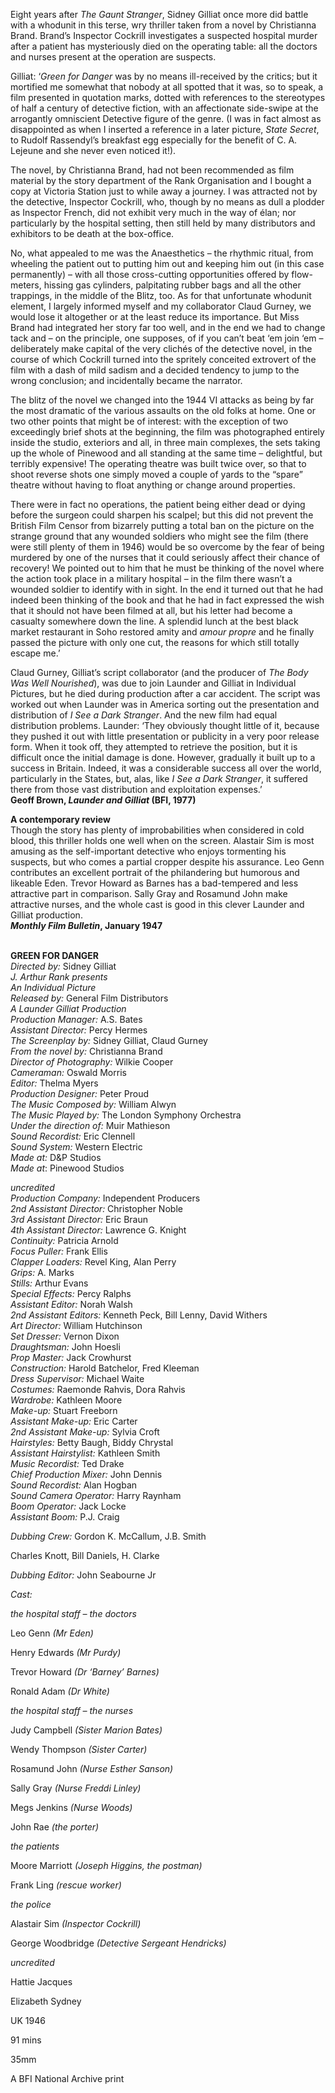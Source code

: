 
Eight years after _The Gaunt Stranger_, Sidney Gilliat once more did battle with a whodunit in this terse, wry thriller taken from a novel by Christianna Brand. Brand’s Inspector Cockrill investigates a suspected hospital murder after a patient has mysteriously died on the operating table: all the doctors and nurses present at the operation are suspects.

Gilliat: ‘_Green for Danger_ was by no means ill-received by the critics; but it mortified me somewhat that nobody at all spotted that it was, so to speak, a film presented in quotation marks, dotted with references to the stereotypes of half a century of detective fiction, with an affectionate side-swipe at the arrogantly omniscient Detective figure of the genre. (I was in fact almost as disappointed as when I inserted a reference in a later picture, _State Secret_, to Rudolf Rassendyl’s breakfast egg especially for the benefit of C. A. Lejeune and she never even noticed it!).

The novel, by Christianna Brand, had not been recommended as film material by the story department of the Rank Organisation and I bought a copy at Victoria Station just to while away a journey. I was attracted not by the detective, Inspector Cockrill, who, though by no means as dull a plodder as Inspector French, did not exhibit very much in the way of élan; nor particularly by the hospital setting, then still held by many distributors and exhibitors to be death at the box-office.

No, what appealed to me was the Anaesthetics – the rhythmic ritual, from wheeling the patient out to putting him out and keeping him out (in this case permanently) – with all those cross-cutting opportunities offered by flow-meters, hissing gas cylinders, palpitating rubber bags and all the other trappings, in the middle of the Blitz, too. As for that unfortunate whodunit element, I largely informed myself and my collaborator Claud Gurney, we would lose it altogether or at the least reduce its importance. But Miss Brand had integrated her story far too well, and in the end we had to change tack and – on the principle, one supposes, of if you can’t beat ‘em join ‘em – deliberately make capital of the very clichés of the detective novel, in the course of which Cockrill turned into the spritely conceited extrovert of the film with a dash of mild sadism and a decided tendency to jump to the wrong conclusion; and incidentally became the narrator.

The blitz of the novel we changed into the 1944 VI attacks as being by far the most dramatic of the various assaults on the old folks at home. One or two other points that might be of interest: with the exception of two exceedingly brief shots at the beginning, the film was photographed entirely inside the studio, exteriors and all, in three main complexes, the sets taking up the whole of Pinewood and all standing at the same time – delightful, but terribly expensive! The operating theatre was built twice over, so that to shoot reverse shots one simply moved a couple of yards to the “spare” theatre without having to float anything or change around properties.

There were in fact no operations, the patient being either dead or dying before the surgeon could sharpen his scalpel; but this did not prevent the British Film Censor from bizarrely putting a total ban on the picture on the strange ground that any wounded soldiers who might see the film (there were still plenty of them in 1946) would be so overcome by the fear of being murdered by one of the nurses that it could seriously affect their chance of recovery! We pointed out to him that he must be thinking of the novel where the action took place in a military hospital – in the film there wasn’t a wounded soldier to identify with in sight. In the end it turned out that he had indeed been thinking of the book and that he had in fact expressed the wish that it should not have been filmed at all, but his letter had become a casualty somewhere down the line. A splendid lunch at the best black market restaurant in Soho restored amity and _amour propre_ and he finally passed the picture with only one cut, the reasons for which still totally escape me.’

Claud Gurney, Gilliat’s script collaborator (and the producer of _The Body Was Well Nourished_), was due to join Launder and Gilliat in Individual Pictures, but he died during production after a car accident. The script was worked out when Launder was in America sorting out the presentation and distribution of _I See a Dark Stranger_. And the new film had equal distribution problems. Launder: ‘They obviously thought little of it, because they pushed it out with little presentation or publicity in a very poor release form. When it took off, they attempted to retrieve the position, but it is difficult once the initial damage is done. However, gradually it built up to a success in Britain. Indeed, it was a considerable success all over the world, particularly in the States, but, alas, like _I_ _See a Dark Stranger_, it suffered there from those vast distribution and exploitation expenses.’  
**Geoff Brown, _Launder and Gilliat_ (BFI, 1977)**

**A contemporary review**  
Though the story has plenty of improbabilities when considered in cold blood, this thriller holds one well when on the screen. Alastair Sim is most amusing as the self-important detective who enjoys tormenting his suspects, but who comes a partial cropper despite his assurance. Leo Genn contributes an excellent portrait of the philandering but humorous and likeable Eden. Trevor Howard as Barnes has a bad-tempered and less attractive part in comparison. Sally Gray and Rosamund John make attractive nurses, and the whole cast is good in this clever Launder and Gilliat production.  
**_Monthly Film Bulletin_, January 1947**
<br><br>

**GREEN FOR DANGER**<br>
_Directed by:_ Sidney Gilliat<br>
_J. Arthur Rank presents_<br>
_An Individual Picture_<br>
_Released by:_ General Film Distributors<br>
_A Launder Gilliat Production_<br>
_Production Manager:_ A.S. Bates<br>
_Assistant Director:_ Percy Hermes<br>
_The Screenplay by:_ Sidney Gilliat, Claud Gurney<br>
_From the novel by:_ Christianna Brand<br>
_Director of Photography:_ Wilkie Cooper<br>
_Cameraman:_ Oswald Morris<br>
_Editor:_ Thelma Myers<br>
_Production Designer:_ Peter Proud<br>
_The Music Composed by:_ William Alwyn<br>
_The Music Played by:_  The London Symphony Orchestra<br>
_Under the direction of:_ Muir Mathieson<br>
_Sound Recordist:_ Eric Clennell<br>
_Sound System:_ Western Electric<br>
_Made at:_ D&P Studios<br>
_Made at_: Pinewood Studios<br>

_uncredited_<br>
_Production Company:_ Independent Producers<br>
_2nd Assistant Director:_ Christopher Noble<br>
_3rd Assistant Director:_ Eric Braun<br>
_4th Assistant Director:_ Lawrence G. Knight<br>
_Continuity:_ Patricia Arnold<br>
_Focus Puller:_ Frank Ellis<br>
_Clapper Loaders:_ Revel King, Alan Perry<br>
_Grips:_ A. Marks<br>
_Stills:_ Arthur Evans<br>
_Special Effects:_ Percy Ralphs<br>
_Assistant Editor:_ Norah Walsh<br>
_2nd Assistant Editors:_ Kenneth Peck, Bill Lenny, David Withers<br>
_Art Director:_ William Hutchinson<br>
_Set Dresser:_ Vernon Dixon<br>
_Draughtsman:_ John Hoesli<br>
_Prop Master:_ Jack Crowhurst<br>
_Construction:_ Harold Batchelor, Fred Kleeman<br>
_Dress Supervisor:_ Michael Waite<br>
_Costumes:_ Raemonde Rahvis, Dora Rahvis<br>
_Wardrobe:_ Kathleen Moore<br>
_Make-up:_ Stuart Freeborn<br>
_Assistant Make-up:_ Eric Carter<br>
_2nd Assistant Make-up:_ Sylvia Croft<br>
_Hairstyles:_ Betty Baugh, Biddy Chrystal<br>
_Assistant Hairstylist:_ Kathleen Smith<br>
_Music Recordist:_ Ted Drake<br>
_Chief Production Mixer:_ John Dennis<br>
_Sound Recordist:_ Alan Hogban<br>
_Sound Camera Operator:_ Harry Raynham<br>
_Boom Operator:_ Jack Locke<br>
_Assistant Boom:_ P.J. Craig<br>

_Dubbing Crew:_ Gordon K. McCallum, J.B. Smith<br>

Charles Knott, Bill Daniels, H. Clarke<br>

_Dubbing Editor:_ John Seabourne Jr<br>

_Cast:_<br>

_the hospital staff – the doctors_<br>

Leo Genn _(Mr Eden)_<br>

Henry Edwards _(Mr Purdy)_<br>

Trevor Howard _(Dr ‘Barney’ Barnes)_<br>

Ronald Adam _(Dr White)_<br>

_the hospital staff – the nurses_<br>

Judy Campbell _(Sister Marion Bates)_<br>

Wendy Thompson _(Sister Carter)_<br>

Rosamund John _(Nurse Esther Sanson)_<br>

Sally Gray _(Nurse Freddi Linley)_<br>

Megs Jenkins _(Nurse Woods)_<br>

John Rae _(the porter)_<br>

_the patients_<br>

Moore Marriott _(Joseph Higgins, the postman)_<br>

Frank Ling _(rescue worker)_<br>

_the police_<br>

Alastair Sim _(Inspector Cockrill)_<br>

George Woodbridge _(Detective Sergeant Hendricks)_<br>

_uncredited_<br>

Hattie Jacques<br>

Elizabeth Sydney<br>

UK 1946<br>

91 mins<br>

35mm

A BFI National Archive print<br>
<br>
<!--stackedit_data:
eyJoaXN0b3J5IjpbLTkyMjUxMjcxNl19
-->